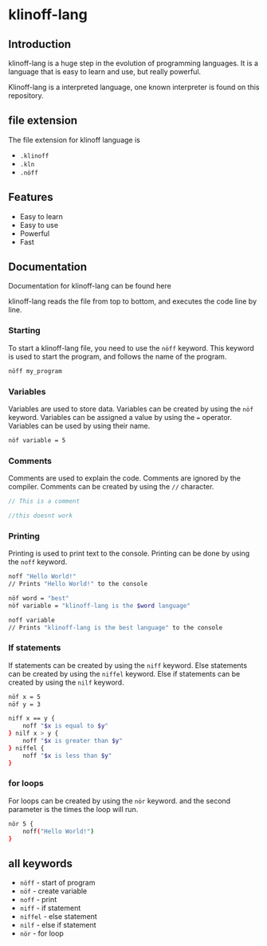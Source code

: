 # klinoff-lang

## Introduction
klinoff-lang is a huge step in the evolution of programming languages. It is a language that is easy to learn and use, but really powerful.

Klinoff-lang is a interpreted language, one known interpreter is found on this repository.

## file extension
The file extension for klinoff language is
- `.klinoff`
- `.kln`
- `.nöff`

## Features
- Easy to learn
- Easy to use
- Powerful
- Fast

## Documentation
Documentation for klinoff-lang can be found here

klinoff-lang reads the file from top to bottom, and executes the code line by line.


### Starting
To start a klinoff-lang file, you need to use the `nöff` keyword. This keyword is used to start the program, and follows the name of the program.

```bash
nöff my_program
```

### Variables
Variables are used to store data. Variables can be created by using the `nöf` keyword. Variables can be assigned a value by using the `=` operator. Variables can be used by using their name.

```bash
nöf variable = 5
```

### Comments
Comments are used to explain the code. Comments are ignored by the compiler. Comments can be created by using the `//` character.

```c
// This is a comment

//this doesnt work
```

### Printing
Printing is used to print text to the console. Printing can be done by using the `noff` keyword.

```bash
noff "Hello World!"
// Prints "Hello World!" to the console
```
```bash
nöf word = "best"
nöf variable = "klinoff-lang is the $word language"

noff variable
// Prints "klinoff-lang is the best language" to the console
```

### If statements
If statements can be created by using the `niff` keyword. 
Else statements can be created by using the `niffel` keyword. 
Else if statements can be created by using the `nilf` keyword. 


```bash
nöf x = 5
nöf y = 3

niff x == y {
    noff "$x is equal to $y"
} nilf x > y {
    noff "$x is greater than $y"
} niffel {
    noff "$x is less than $y"
}
```

### for loops
For loops can be created by using the `nör` keyword. and the second parameter is the times the loop will run.

```bash
nör 5 {
    noff("Hello World!")
}
```

## all keywords
- `nöff` - start of program
- `nöf` - create variable
- `noff` - print
- `niff` - if statement
- `niffel` - else statement
- `nilf` - else if statement
- `nör` - for loop

